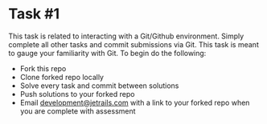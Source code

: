 # Task \#1

This task is related to interacting with a Git/Github environment. Simply complete all other tasks and commit submissions via Git. This task is meant to gauge your familiarity with Git. To begin do the following:

- Fork this repo
- Clone forked repo locally
- Solve every task and commit between solutions
- Push solutions to your forked repo
- Email [development@jetrails.com](mailto:development@jetrails.com) with a link to your forked repo when you are complete with assessment
